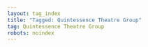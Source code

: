 ```yaml
---
layout: tag_index
title: "Tagged: Quintessence Theatre Group"
tag: Quintessence Theatre Group
robots: noindex
---
```

